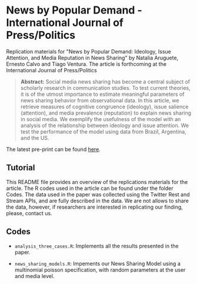 # News by Popular Demand - International Journal of Press/Politics

Replication materials for "News by Popular Demand: Ideology, Issue Attention, and Media Reputation in News Sharing" by Natalia Aruguete,  Ernesto Calvo and Tiago Ventura. The article is forthcoming at the International Journal of Press/Politics


> __Abstract:__
Social media news sharing has become a central subject of scholarly research in communication studies. To test current theories, it is of the utmost importance to estimate meaningful parameters of news sharing behavior from observational data. In this article, we retrieve measures of cognitive congruence (ideology), issue salience (attention), and media prevalence (reputation) to explain news sharing in social media. We exemplify the usefulness of the model with an analysis of the relationship between ideology and issue attention. We test the performance of the model using data from Brazil, Argentina, and the US. 


The latest pre-print can be found [here]("ACV_NBPD.pdf"). 

## Tutorial 

This README file provides an overview of the replications materials for the article. The R codes used in the article can be found under the folder Codes. The data used in the paper was collected using the Twitter Rest and Stream APIs, and are fully described in the data. We are not allows to share the data, however, if researchers are interested in replicating our finding, please, contact us. 

## Codes

- `analysis_three_cases.R`: Implements all the results presented in the paper. 

- `news_sharing_models.R`: Impements our News Sharing Model using a multinomial poisson specification, with random parameters at the user and media level. 


